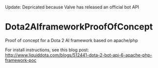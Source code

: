 Update: Depricated because Valve has released an official bot API

# Dota2AIframeworkProofOfConcept
Proof of concept for a Dota 2 AI framework based on apache/php


For install instructions, see this blog post:
http://www.liquiddota.com/blogs/512441-dota-2-bot-api-6-apache-php-framework-poc
